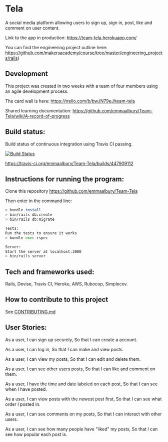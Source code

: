 # Tela

A social media platform allowing users to sign up, sign in, post, like and comment on user content.

Link to the app in production: https://team-tela.herokuapp.com/

You can find the engineering project outline here: https://github.com/makersacademy/course/tree/master/engineering_projects/rails)

## Development ##

This project was created in two weeks with a team of four members using an agile development process.

The card wall is here: https://trello.com/b/bwJN79eJ/team-tela

Shared learning documentation: https://github.com/emmaalbury/Team-Tela/wiki/A-record-of-progress

## Build status: ##
Build status of continuous integration using Travis CI passing.

[![Build Status](https://travis-ci.org/emmaalbury/Team-Tela.svg?branch=master)](https://travis-ci.org/emmaalbury/Team-Tela)

https://travis-ci.org/emmaalbury/Team-Tela/builds/447909112

## Instructions for running the program: ##

  Clone this repository https://github.com/emmaalbury/Team-Tela
  
  Then enter in the command line:

```bash
> bundle install
> bin/rails db:create
> bin/rails db:migrate

Tests:
Run the tests to ensure it works
> bundle exec rspec

Server:
Start the server at localhost:3000
> bin/rails server
```

## Tech and frameworks used: ##

Rails,
Devise,
Travis CI,
Heroku,
AWS,
Rubocop,
Simplecov.

## How to contribute to this project ##
See [CONTRIBUTING.md](CONTRIBUTING.md)

## User Stories: ##

As a user,
I can sign up securely,
So that I can create a account.

As a user,
I can log in,
So that I can make and view posts.

As a user,
I can view my posts,
So that I can edit and delete them.

As a user,
I can see other users posts,
So that I can like and comment on them.

As a user,
I have the time and date labeled on each post,
So that I can see when I have posted.

As a user,
I can view posts with the newest post first,
So that I can see what order I posted in.

As a user,
I can see comments on my posts,
So that I can interact with other users.

As a user,
I can see how many people have "liked" my posts,
So that I can see how popular each post is.
